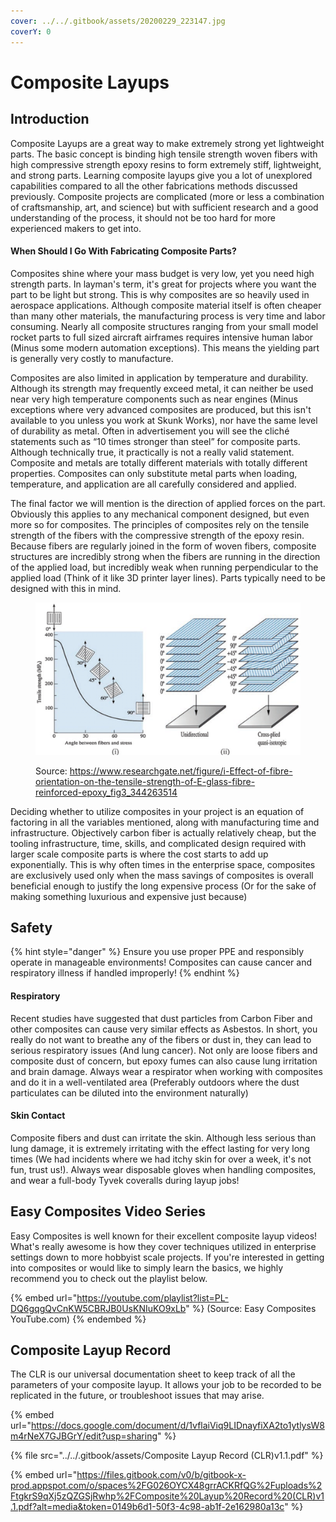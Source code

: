 ```yaml
---
cover: ../../.gitbook/assets/20200229_223147.jpg
coverY: 0
---
```


# Composite Layups

## Introduction

Composite Layups are a great way to make extremely strong yet lightweight parts. The basic concept is binding high tensile strength woven fibers with high compressive strength epoxy resins to form extremely stiff, lightweight, and strong parts. Learning composite layups give you a lot of unexplored capabilities compared to all the other fabrications methods discussed previously. Composite projects are complicated (more or less a combination of craftsmanship, art, and science) but with sufficient research and a good understanding of the process, it should not be too hard for more experienced makers to get into.&#x20;

#### When Should I Go With Fabricating Composite Parts?

Composites shine where your mass budget is very low, yet you need high strength parts. In layman's term, it's great for projects where you want the part to be light but strong. This is why composites are so heavily used in aerospace applications. Although composite material itself is often cheaper than many other materials, the manufacturing process is very time and labor consuming. Nearly all composite structures ranging from your small model rocket parts to full sized aircraft airframes requires intensive human labor (Minus some modern automation exceptions). This means the yielding part is generally very costly to manufacture.&#x20;

Composites are also limited in application by temperature and durability. Although its strength may frequently exceed metal, it can neither be used near very high temperature components such as near engines (Minus exceptions where very advanced composites are produced, but this isn't available to you unless you work at Skunk Works), nor have the same level of durability as metal. Often in advertisement you will see the cliché statements such as “10 times stronger than steel” for composite parts. Although technically true, it practically is not a really valid statement. Composite and metals are totally different materials with totally different properties. Composites can only substitute metal parts when loading, temperature, and application are all carefully considered and applied.&#x20;

The final factor we will mention is the direction of applied forces on the part. Obviously this applies to any mechanical component designed, but even more so for composites. The principles of composites rely on the tensile strength of the fibers with the compressive strength of the epoxy resin. Because fibers are regularly joined in the form of woven fibers, composite structures are incredibly strong when the fibers are running in the direction of the applied load, but incredibly weak when running perpendicular to the applied load (Think of it like 3D printer layer lines). Parts typically need to be designed with this in mind.

<figure><img src="../../.gitbook/assets/image_2022-11-16_170138419 (1) (1).png" alt=""><figcaption><p>Source: <a href="https://www.researchgate.net/figure/i-Effect-of-fibre-orientation-on-the-tensile-strength-of-E-glass-fibre-reinforced-epoxy_fig3_344263514">https://www.researchgate.net/figure/i-Effect-of-fibre-orientation-on-the-tensile-strength-of-E-glass-fibre-reinforced-epoxy_fig3_344263514</a></p></figcaption></figure>

Deciding whether to utilize composites in your project is an equation of factoring in all the variables mentioned, along with manufacturing time and infrastructure. Objectively carbon fiber is actually relatively cheap, but the tooling infrastructure, time, skills, and complicated design required with larger scale composite parts is where the cost starts to add up exponentially. This is why often times in the enterprise space, composites are exclusively used only when the mass savings of composites is overall beneficial enough to justify the long expensive process (Or for the sake of making something luxurious and expensive just because)

## Safety

{% hint style="danger" %}
Ensure you use proper PPE and responsibly operate in manageable environments! Composites can cause cancer and respiratory illness if handled improperly!
{% endhint %}

#### Respiratory

&#x20;Recent studies have suggested that dust particles from Carbon Fiber and other composites can cause very similar effects as Asbestos. In short, you really do not want to breathe any of the fibers or dust in, they can lead to serious respiratory issues (And lung cancer). Not only are loose fibers and composite dust of concern, but epoxy fumes can also cause lung irritation and brain damage. Always wear a respirator when working with composites and do it in a well-ventilated area (Preferably outdoors where the dust particulates can be diluted into the environment naturally)

#### Skin Contact

Composite fibers and dust can irritate the skin. Although less serious than lung damage, it is extremely irritating with the effect lasting for very long times (We had incidents where we had itchy skin for over a week, it's not fun, trust us!). Always wear disposable gloves when handling composites, and wear a full-body Tyvek coveralls during layup jobs!

## Easy Composites Video Series

Easy Composites is well known for their excellent composite layup videos! What's really awesome is how they cover techniques utilized in enterprise settings down to more hobbyist scale projects. If you're interested in getting into composites or would like to simply learn the basics, we highly recommend you to check out the playlist below.&#x20;

{% embed url="https://youtube.com/playlist?list=PL-DQ6gqgQvCnKW5CBRJB0UsKNIuKO9xLb" %}
(Source: Easy Composites YouTube.com)
{% endembed %}

## Composite Layup Record

The CLR is our universal documentation sheet to keep track of all the parameters of your composite layup. It allows your job to be recorded to be replicated in the future, or troubleshoot issues that may arise.&#x20;

{% embed url="https://docs.google.com/document/d/1vflaiViq9LIDnayfiXA2to1ytlysW8m4rNeX7GJBGrY/edit?usp=sharing" %}

{% file src="../../.gitbook/assets/Composite Layup Record (CLR)v1.1.pdf" %}

{% embed url="https://files.gitbook.com/v0/b/gitbook-x-prod.appspot.com/o/spaces%2FG026OYCX48grrACKRfQG%2Fuploads%2FtgkrS9qXj5zQZGSjRwhp%2FComposite%20Layup%20Record%20(CLR)v1.1.pdf?alt=media&token=0149b6d1-50f3-4c98-ab1f-2e162980a13c" %}
